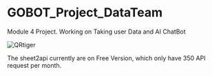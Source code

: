 # GOBOT_Project_DataTeam
Module 4 Project. Working on Taking user Data and AI ChatBot

![QRtiger](https://user-images.githubusercontent.com/51713512/169175493-28a03588-0e9e-41e1-bbb7-3723852d63d6.png)

The sheet2api currently are on Free Version, which only have 350 API request per month. 
